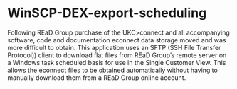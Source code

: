 # WinSCP-DEX-export-scheduling

Following REaD Group purchase of the UKC>connect and all accompanying software, code and documentation econnect data storage moved and was more difficult to obtain. This application uses an SFTP (SSH File Transfer Protocol)) client to download flat files from REaD Group’s remote server on a Windows task scheduled basis for use in the Single Customer View. This allows the econnect files to be obtained automatically without having to manually download them from a REaD Group online account.
